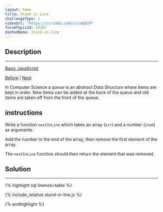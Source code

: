 ```yaml
---
layout: home
title: Stand in Line
challengeType: 1
videoUrl: 'https://scrimba.com/c/ca8Q8tP'
forumTopicId: 18307
dashedName: stand-in-line
---
```


<div class="row">
<div class="columnStmt" markdown="1">

## Description
------

[Basic JavaScript](../basic-javascript/README.html) 

[Before](./assignment-with-a-returned-value.md)  | [Next](./understanding-boolean-values.md) 

In Computer Science a <dfn>queue</dfn> is an abstract <dfn>Data Structure</dfn> where items are kept in order. New items can be added at the back of the queue and old items are taken off from the front of the queue.

##  instructions 

Write a function `nextInLine` which takes an array (`arr`) and a number (`item`) as arguments.

Add the number to the end of the array, then remove the first element of the array.

The `nextInLine` function should then return the element that was removed.

</div>
<div class="columnSol" markdown="1">

## Solution
------

{% highlight sql linenos=table %}

{% include_relative stand-in-line.js %}

{% endhighlight %}

</div>
</div>

